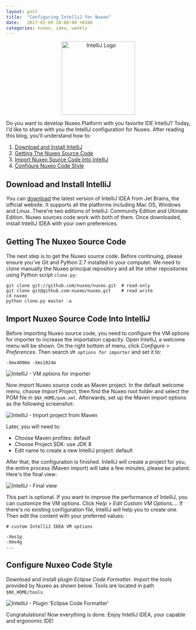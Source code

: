 ```yaml
---
layout: post
title:  "Configuring IntelliJ for Nuxeo"
date:   2017-02-09 20:00:00 +0100
categories: nuxeo, idea, weekly
---
```


<p align="center">
  <img
    src="{{ site.url }}/assets/logo-intellij.png"
    alt="IntelliJ Logo"
    width="200" />
</p>

Do you want to develop Nuxeo Platform with you favorite IDE IntelliJ? Today, I'd
like to share with you the IntelliJ configuration for Nuxeo.<!--more--> After
reading this blog, you'll understand how to:

1. [Download and Install IntelliJ](#download-and-install-intellij)
2. [Getting The Nuxeo Source Code](#getting-the-nuxeo-source-code)
3. [Import Nuxeo Source Code Into IntelliJ](#import-nuxeo-source-code-into-intellij)
4. [Configure Nuxeo Code Style](#configure-nuxeo-code-style)

## Download and Install IntelliJ

You can [download][idea-download] the latest version of IntelliJ IDEA from Jet
Brains, the official website. It supports all the platforms including Mac OS,
Windows and Linux. There're two editions of IntelliJ: Community Edition and
Ultimate Edition. Nuxeo sources code work with both of them. Once downloaded,
install IntelliJ IDEA with your own preferences.

## Getting The Nuxeo Source Code

The next step is to get the Nuxeo source code. Before continuing, please ensure
you've Git and Python 2.7 installed in your computer. We need to clone manually
the Nuxeo principal repository and all the other repositories using Python
script `clone.py`:

    git clone git://github.com/nuxeo/nuxeo.git  # read-only
    git clone git@github.com:nuxeo/nuxeo.git    # read write
    cd nuxeo
    python clone.py master -a

## Import Nuxeo Source Code Into IntelliJ

Before importing Nuxeo source code, you need to configure the VM options for
importer to increase the importation capacity. Open IntelliJ, a welcome menu
will be shown. On the right bottom of menu, click _Configure_ > _Preferences_.
Then search `VM options for importer` and set it to:

    -Xmx4096m -Xms1024m

<img
  src="{{ site.url }}/assets/20170209-vm-options-for-importer.png"
  alt="IntelliJ - VM options for importer" />

Now import Nuxeo source code as Maven project. In the default welcome menu,
choose _Import Project_, then find the Nuxeo root folder and select the POM file
in `$NX_HOME/pom.xml`. Afterwards, set up the Maven import options as the
following screenshot:

<img
  src="{{ site.url }}/assets/20170209-import-project-from-maven.png"
  alt="IntelliJ - Import project from Maven" />

Later, you will need to:

- Choose Maven profiles: default
- Choose Project SDK: use JDK 8
- Edit name to create a new IntelliJ project: default

After that, the configuraiton is finished. IntelliJ will create a project for
you, the entire process (Maven import) will take a few minutes, please be
patient. Here's the final view:

<img
  src="{{ site.url }}/assets/20170209-final-view.png"
  alt="IntelliJ - Final view" />

This part is optional. If you want to improve the performance of IntelliJ, you
can customize the VM options. Click _Help_ > _Edit Custom VM Options..._. If
there's no existing configuration file, IntelliJ will help you to create one.
Then edit the content with your preferred values:

```
# custom IntelliJ IDEA VM options

-Xms1g
-Xmx4g
...
```

## Configure Nuxeo Code Style

Download and install plugin *Eclipse Code Formatter*. Import the tools provided
by Nuxeo as shown below. Tools are located in path `$NX_HOME/tools`.

<img
  src="{{ site.url }}/assets/20170209-eclipse-code-formatter.png"
  alt="IntelliJ - Plugin 'Eclipse Code Formatter'" />

Congratulations! Now everything is done. Enjoy IntelliJ IDEA, your capable and
ergonomic IDE!

[idea-download]: https://www.jetbrains.com/idea/download/
